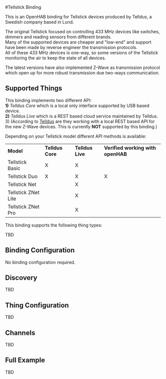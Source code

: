 #Tellstick Binding

This is an OpenHAB binding for Tellstick devices produced by Telldus, a Swedish company based in Lund.

The original Tellstick focused on controlling 433 MHz devices like switches, dimmers and reading sensors from different brands. <br>
Many of the supported devices are cheaper and "low-end" and support have been made by reverse engineer the transmission protocols. <br>
All of these 433 MHz devices is one-way, so some versions of the Tellstick monitoring the air to keep the state of all devices. 
  
The latest versions have also implemented Z-Wave as transmission protocol which open up for more robust transmission due two-ways communication. 
 
## Supported Things

This binding implements two different API:  
**1)** *Telldus Core* which is a local only interface supported by USB based device. <br>
**2)** *Telldus Live* which is a REST based cloud service maintained by Telldus. <br>
3) (According to [Telldus](http://developer.telldus.com/blog/2016/01/21/local-api-for-tellstick-znet-lite-beta) are they working with a local REST based API for the new Z-Wave devices. This is currently **NOT** supported by this binding.)

Depending on your Tellstick model different API methods is available: 

<table>
<tr><td><b>Model</b></td> <td><b>Telldus Core</b></td> <td><b>Telldus Live</b></td> <td><b>Verified working with openHAB</b></td></tr>
<tr><td>Tellstick Basic</td><td>X</td><td>X</td></tr>
<tr><td>Tellstick Duo</td><td>X</td><td>X</td><td>X</td></tr>
<tr><td>Tellstick Net</td><td></td><td>X</td></tr>
<tr><td>Tellstick ZNet Lite</td><td></td><td>X</td></tr>
<tr><td>Tellstick ZNet Pro</td><td></td><td>X</td></tr>
</table>


This binding supports the following thing types:

TBD

## Binding Configuration

No binding configuration required.

## Discovery

TBD

## Thing Configuration

TBD

## Channels

TBD

## Full Example

TBD

